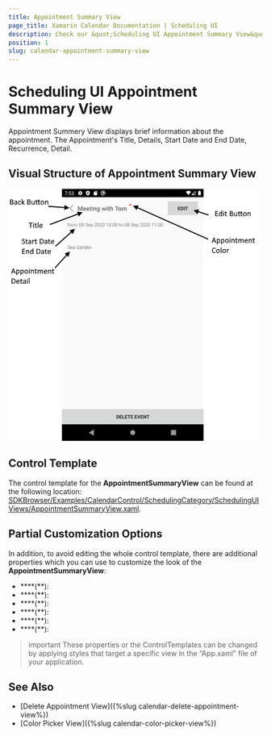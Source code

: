 ```yaml
---
title: Appointment Summary View
page_title: Xamarin Calendar Documentation | Scheduling UI
description: Check our &quot;Scheduling UI Appointment Summary View&quot; documentation article for Telerik Calendar for Xamarin control.
position: 1
slug: calendar-appointment-summary-view
---
```


# Scheduling UI Appointment Summary View

Appointment Summery View displays brief information about the appointment. The Appointment's Title, Details, Start Date and End Date, Recurrence, Detail.
 
## Visual Structure of Appointment Summary View 

![Scheduling UI Appointment Summary View](images/calendar-appointment-summary-view.png)

## Control Template

The control template for the **AppointmentSummaryView** can be found at the following location: [SDKBrowser/Examples/CalendarControl/SchedulingCategory/SchedulingUIViews/AppointmentSummaryView.xaml](https://github.com/telerik/xamarin-forms-sdk/blob/master/XamarinSDK/SDKBrowser/SDKBrowser/Examples/CalendarControl/SchedulingCategory/SchedulingUIViews/AppointmentSummaryView.xaml).

## Partial Customization Options 

In addition, to avoid editing the whole control template, there are additional properties which you can use to customize the look of the **AppointmentSummaryView**: 

* ****(**):
* ****(**):
* ****(**):
* ****(**):
* ****(**):
* ****(**):

>important These properties or the ControlTemplates can be changed by applying styles that target a specific view in the “App.xaml” file of your application. 

## See Also

* [Delete Appointment View]({%slug calendar-delete-appointment-view%})
* [Color Picker View]({%slug calendar-color-picker-view%})
